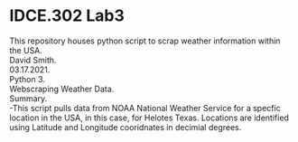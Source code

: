 # IDCE.302 Lab3
This repository houses python script to scrap weather information within the USA.   
David Smith.   
03.17.2021.   
Python 3.   
Webscraping Weather Data.   
Summary.  
-This script pulls data from NOAA National Weather Service for a specfic location in the USA, in this case, for Helotes Texas. Locations are identified using Latitude and Longitude cooridnates in decimial degrees. 
